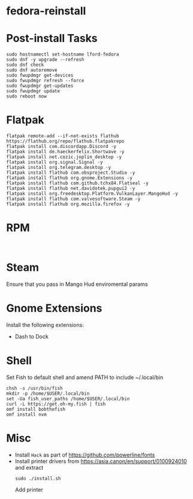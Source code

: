 # fedora-reinstall


# Post-install Tasks
```
sudo hostnamectl set-hostname lford-fedora
sudo dnf -y upgrade --refresh
sudo dnf check
sudo dnf autoremove
sudo fwupdmgr get-devices
sudo fwupdmgr refresh --force
sudo fwupdmgr get-updates
sudo fwupdmgr update
sudo reboot now
```

# Flatpak
```
flatpak remote-add --if-not-exists flathub https://flathub.org/repo/flathub.flatpakrepo
flatpak install com.discordapp.Discord -y
flatpak install de.haeckerfelix.Shortwave -y
flatpak install net.cozic.joplin_desktop -y
flatpak install org.signal.Signal -y
flatpak install org.telegram.desktop -y
flatpak install flathub com.obsproject.Studio -y
flatpak install flathub org.gnome.Extensions -y
flatpak install flathub com.github.tchx84.Flatseal -y
flatpak install flathub net.davidotek.pupgui2 -y
flatpak install org.freedesktop.Platform.VulkanLayer.MangoHud -y
flatpak install flathub com.valvesoftware.Steam -y
flatpak install flathub org.mozilla.firefox -y

```

# RPM
```


```

# Steam
Ensure that you pass in Mango Hud enviromental params

# Gnome Extensions
Install the following extensions:
* Dash to Dock

# Shell
Set Fish to default shell and amend PATH to include ~/.local/bin
```
chsh -s /usr/bin/fish
mkdir -p /home/$USER/.local/bin
set -Ua fish_user_paths /home/$USER/.local/bin
curl -L https://get.oh-my.fish | fish
omf install bobthefish
omf install nvm
```

# Misc
* Install `Hack` as part of https://github.com/powerline/fonts
* Install printer drivers from https://asia.canon/en/support/0100924010 and extract
  ```
  sudo ./install.sh
  ```
  Add printer
